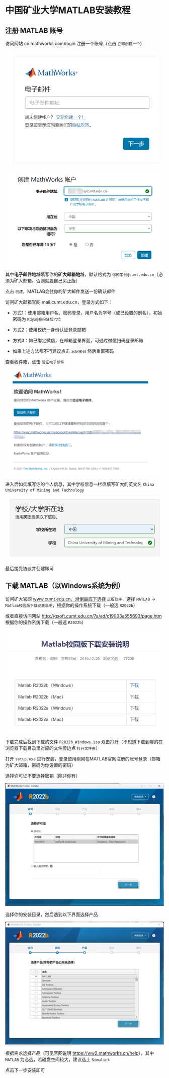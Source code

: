 # 中国矿业大学MATLAB安装教程

## 注册 MATLAB 账号

访问网站 cn.mathworks.com/login 注册一个账号（点击 `立即创建一个`）

![注册](image/matlab-install/matlab-email.png)

![创建 MathWorks 账户](image/matlab-install/matlab-create.png)

其中**电子邮件地址**填写你的**矿大邮箱地址**，默认格式为 `你的学号@cumt.edu.cn`（必须为矿大邮箱，否则就要自己买正版）

点击 `创建`，MATLAB会往你的矿大邮件发送一份确认邮件

访问矿大邮箱官网 mail.cumt.edu.cn，登录方式如下：

- 方式1：使用邮箱用户名、密码登录，用户名为学号（或已设置的别名），初始密码为 `Kdyx@身份证后六位`

- 方式2：使用校统一身份认证登录邮箱

- 方式3：如已绑定微信，在邮箱登录界面，可通过微信扫码登录邮箱

- 如果上述方法都不行建议点击 `忘记密码` 然后重置密码

查看收件箱，点击 `验证电子邮件`

![验证电子邮件](image/matlab-install/email-confirm-matlab.png)

进入后如实填写你的个人信息，其中学校信息一栏须填写矿大的英文名 `China University of Mining and Technology`

![大学信息](image/matlab-install/matlab-university.png)

最后接受协议并创建即可

## 下载 MATLAB（以Windows系统为例）

访问矿大官网 www.cumt.edu.cn，滑倒最底下选择 `正版软件`，选择 `MATLAB` -> `Matlab校园版下载安装说明`，根据你的操作系统下载（一般选 `R2022b`）

或者直接访问网站 http://gsoft.cumt.edu.cn/7a/ad/c19003a555693/page.htm 根据你的操作系统下载（一般选 `R2022b`）

![MATLAB校园版下载安装说明](image/matlab-install/cumt-matlab.png)

下载完成后找到下载的文件 `R2022b_Windows.iso` 双击打开（不知道下载到哪的在浏览器下载目录里对应的文件旁边点 `打开文件夹`）

打开 `setup.exe` 进行安装，登录使用刚刚在MATLAB官网注册的账号登录（邮箱为矿大邮箱，密码为你设置的密码）

选择许可证不要选择密钥（除非你有）

![许可证](image/matlab-install/install-license.png)

选择你的安装目录，然后遇到以下界面选择产品

![选择产品](image/matlab-install/install-product.png)

根据需求选择产品（可见官网说明 <https://ww2.mathworks.cn/help>），其中 `MATLAB` 为必选，若磁盘空间较大，建议选上 `Simulink`

点击下一步安装即可
